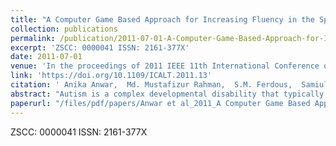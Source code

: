 ```yaml
---
title: "A Computer Game Based Approach for Increasing Fluency in the Speech of the Autistic Children"
collection: publications
permalink: /publication/2011-07-01-A-Computer-Game-Based-Approach-for-Increasing-Fluency-in-the-Speech-of-the-Autistic-Children
excerpt: 'ZSCC: 0000041 ISSN: 2161-377X'
date: 2011-07-01
venue: 'In the proceedings of 2011 IEEE 11th International Conference on Advanced Learning Technologies'
link: 'https://doi.org/10.1109/ICALT.2011.13'
citation: ' Anika Anwar,  Md. Mustafizur Rahman,  S.M. Ferdous,  Samiul Alam Anik,  Syed Ishtiaque Ahmed, &quot;A Computer Game Based Approach for Increasing Fluency in the Speech of the Autistic Children.&quot; In the proceedings of 2011 IEEE 11th International Conference on Advanced Learning Technologies, 2011.'
abstract: "Autism is a complex developmental disability that typically appears during the first three years of life. This is the result of a neurological disorder that affects the functioning of human brain. Children diagnosed with autism often are self-absorbed and seem to exist in a private world where they are unable to successfully communicate and interact with others. Sometimes they have difficulties in developing speaking skills and understanding what others say to them. Lack of fluency in the speech is one of the most frequently found problems with autistic children. The traditional methods for increasing fluency were found to be monotonous and hence, not much successful during our three months of observations over the participants of Autism Welfare Foundation (AWF) at Dhaka. Therefore, we developed an interactive computer game for the autistic children for improving the fluency in their speech. Our game produced encouraging results over a participant during three months of observation. In this paper, we describe our project and the outcomes."
paperurl: "/files/pdf/papers/Anwar et al_2011_A Computer Game Based Approach for Increasing Fluency in the Speech of the.pdf:files/1305/Anwar et al_2011_A Computer Game Based Approach for Increasing Fluency in the Speech of the.pdf:application/pdf"
---
```

ZSCC: 0000041 ISSN: 2161-377X
